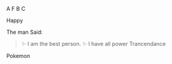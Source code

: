 A
F
B
C

Happy



The man Said:

>:sparkles: I am the best person. :sparkles:
>I have all power
>Trancendance



Pokemon